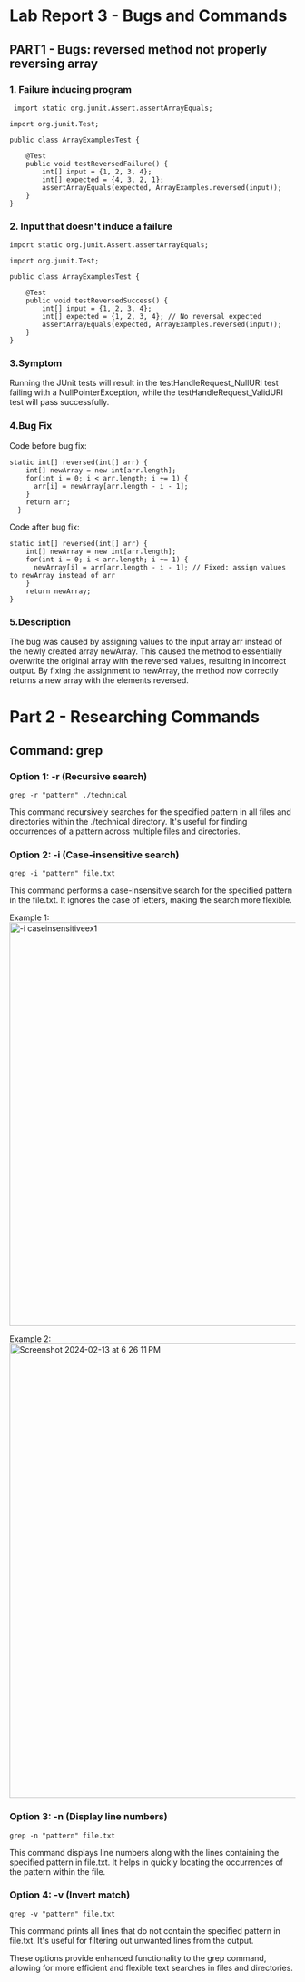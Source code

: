 # Lab Report 3 - Bugs and Commands 

## PART1 - Bugs: reversed method not properly reversing array

### 1. Failure inducing program
```
 import static org.junit.Assert.assertArrayEquals;

import org.junit.Test;

public class ArrayExamplesTest {

    @Test
    public void testReversedFailure() {
        int[] input = {1, 2, 3, 4};
        int[] expected = {4, 3, 2, 1};
        assertArrayEquals(expected, ArrayExamples.reversed(input));
    }
}
```


### 2. Input that doesn't induce a failure
```
import static org.junit.Assert.assertArrayEquals;

import org.junit.Test;

public class ArrayExamplesTest {

    @Test
    public void testReversedSuccess() {
        int[] input = {1, 2, 3, 4};
        int[] expected = {1, 2, 3, 4}; // No reversal expected
        assertArrayEquals(expected, ArrayExamples.reversed(input));
    }
}
```

### 3.Symptom

Running the JUnit tests will result in the testHandleRequest_NullURI test failing with a NullPointerException, while the testHandleRequest_ValidURI test will pass successfully.

### 4.Bug Fix 
Code before bug fix: 
```
static int[] reversed(int[] arr) {
    int[] newArray = new int[arr.length];
    for(int i = 0; i < arr.length; i += 1) {
      arr[i] = newArray[arr.length - i - 1];
    }
    return arr;
  }
```
Code after bug fix:
```
static int[] reversed(int[] arr) {
    int[] newArray = new int[arr.length];
    for(int i = 0; i < arr.length; i += 1) {
      newArray[i] = arr[arr.length - i - 1]; // Fixed: assign values to newArray instead of arr
    }
    return newArray;
}
```
### 5.Description
The bug was caused by assigning values to the input array arr instead of the newly created array newArray. This caused the method to essentially overwrite the original array with the reversed values, resulting in incorrect output. By fixing the assignment to newArray, the method now correctly returns a new array with the elements reversed.

# Part 2 - Researching Commands

## Command: grep

### Option 1: -r (Recursive search)
```
grep -r "pattern" ./technical
```
This command recursively searches for the specified pattern in all files and directories within the ./technical directory. It's useful for finding occurrences of a pattern across multiple files and directories.

### Option 2: -i (Case-insensitive search)
```
grep -i "pattern" file.txt
```
This command performs a case-insensitive search for the specified pattern in the file.txt. It ignores the case of letters, making the search more flexible.

Example 1: 
<img width="711" alt="-i caseinsensitiveex1" src="https://github.com/AditiBansal711/cse15l-labreports/assets/156236164/d189145e-0d38-40a4-a7b2-374a6c1a932c">

Example 2:
<img width="800" alt="Screenshot 2024-02-13 at 6 26 11 PM" src="https://github.com/AditiBansal711/cse15l-labreports/assets/156236164/eae7188c-4b7b-426a-8dcd-d96358fe81ad">


### Option 3: -n (Display line numbers)
```
grep -n "pattern" file.txt
```
This command displays line numbers along with the lines containing the specified pattern in file.txt. It helps in quickly locating the occurrences of the pattern within the file.

### Option 4: -v (Invert match)
```
grep -v "pattern" file.txt
```
This command prints all lines that do not contain the specified pattern in file.txt. It's useful for filtering out unwanted lines from the output.

These options provide enhanced functionality to the grep command, allowing for more efficient and flexible text searches in files and directories.









